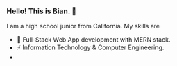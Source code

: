 ### Hello! This is Bian. 👋

I am a high school junior from California. My skills are

- 🌱 Full-Stack Web App development with MERN stack.
- ⚡ Information Technology & Computer Engineering.
- 
